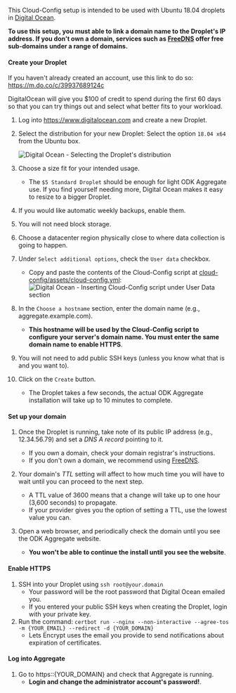 This Cloud-Config setup is intended to be used with Ubuntu 18.04 droplets in [Digital Ocean](https://cloud.digitalocean.com).

**To use this setup, you must able to link a domain name to the Droplet's IP address. If you don't own a domain, services such as [FreeDNS](https://freedns.afraid.org) offer free sub-domains under a range of domains.**

#### Create your Droplet

If you haven't already created an account, use this link to do so: https://m.do.co/c/39937689124c

DigitalOcean will give you $100 of credit to spend during the first 60 days so that you can try things out and select what better fits to your workload.

1. Log into https://www.digitalocean.com and create a new Droplet.
  
1. Select the distribution for your new Droplet: Select the option `18.04 x64` from the Ubuntu box.

	![Digital Ocean - Selecting the Droplet's distribution](assets/DO_ubuntu_distribution_selection.png)
  
1. Choose a size fit for your intended usage.
	* The `$5 Standard Droplet` should be enough for light ODK Aggregate use. If you find yourself needing more, Digital Ocean makes it easy to resize to a bigger Droplet.

1. If you would like automatic weekly backups, enable them.

1. You will not need block storage.

1. Choose a datacenter region physically close to where data collection is going to happen.
  
1. Under `Select additional options`, check the `User data` checkbox.
	* Copy and paste the contents of the Cloud-Config script at [cloud-config/assets/cloud-config.yml](https://raw.githubusercontent.com/opendatakit/aggregate/master/cloud-config/assets/cloud-config.yml):
	![Digital Ocean - Inserting Cloud-Config script under User Data section](assets/DO_user_data_and_cloud_config.png)

1. In the `Choose a hostname` section, enter the domain name (e.g., aggregate.example.com).
	* **This hostname will be used by the Cloud-Config script to configure your server's domain name. You must enter the same domain name to enable HTTPS**.

1. You will not need to add public SSH keys (unless you know what that is and you want to).

1. Click on the `Create` button.
	* The Droplet takes a few seconds, the actual ODK Aggregate installation will take up to 10 minutes to complete.

#### Set up your domain

1. Once the Droplet is running, take note of its public IP address (e.g., 12.34.56.79) and set a *DNS A record* pointing to it.
	* If you own a domain, check your domain registrar's instructions.
	* If you don't own a domain, we recommend using [FreeDNS](https://freedns.afraid.org).

1. Your domain's *TTL* setting will affect to how much time you will have to wait until you can proceed to the next step.
	* A TTL value of 3600 means that a change will take up to one hour (3,600 seconds) to propagate.
	* If your provider gives you the option of setting a TTL, use the lowest value you can.

1. Open a web browser, and periodically check the domain until you see the ODK Aggregate website.
	* **You won't be able to continue the install until you see the website**.

#### Enable HTTPS

1. SSH into your Droplet using `ssh root@your.domain`
	* Your password will be the root password that Digital Ocean emailed you.
	* If you entered your public SSH keys when creating the Droplet, login with your private key.
1. Run the command: `certbot run --nginx --non-interactive --agree-tos -m {YOUR_EMAIL} --redirect -d {YOUR_DOMAIN}`
	* Lets Encrypt uses the email you provide to send notifications about expiration of certificates.
  
#### Log into Aggregate

1. Go to https::{YOUR_DOMAIN} and check that Aggregate is running.
	* **Login and change the administrator account's password!**.
